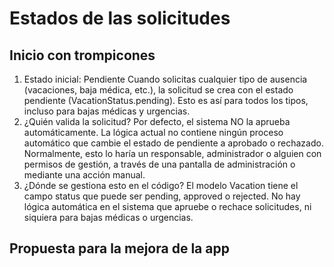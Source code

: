 # Estados de las solicitudes 

## Inicio con trompicones
1. Estado inicial: Pendiente
Cuando solicitas cualquier tipo de ausencia (vacaciones, baja médica, etc.), la solicitud se crea con el estado pendiente (VacationStatus.pending).
Esto es así para todos los tipos, incluso para bajas médicas y urgencias.
2. ¿Quién valida la solicitud?
Por defecto, el sistema NO la aprueba automáticamente.
La lógica actual no contiene ningún proceso automático que cambie el estado de pendiente a aprobado o rechazado.
Normalmente, esto lo haría un responsable, administrador o alguien con permisos de gestión, a través de una pantalla de administración o mediante una acción manual.
3. ¿Dónde se gestiona esto en el código?
El modelo Vacation tiene el campo status que puede ser pending, approved o rejected.
No hay lógica automática en el sistema que apruebe o rechace solicitudes, ni siquiera para bajas médicas o urgencias.

## Propuesta para la mejora de la app
